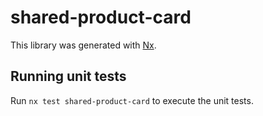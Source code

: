 # shared-product-card

This library was generated with [Nx](https://nx.dev).

## Running unit tests

Run `nx test shared-product-card` to execute the unit tests.
